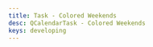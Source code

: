 ```yaml
---
title: Task - Colored Weekends
desc: QCalendarTask - Colored Weekends
keys: developing
---
```


<example-viewer
  title="Colored Weekends"
  file="TaskColoredWeekends"
  codepen-title="QCalendarTask"
/>
